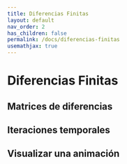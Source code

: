 ```yaml
---
title: Diferencias Finitas
layout: default
nav_order: 2
has_children: false
permalink: /docs/diferencias-finitas
usemathjax: true
---
```


# Diferencias Finitas

## Matrices de diferencias

## Iteraciones temporales

## Visualizar una animación
